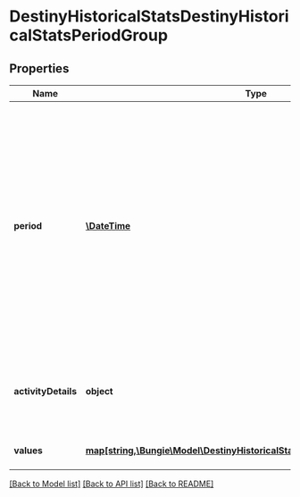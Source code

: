 # DestinyHistoricalStatsDestinyHistoricalStatsPeriodGroup

## Properties
Name | Type | Description | Notes
------------ | ------------- | ------------- | -------------
**period** | [**\DateTime**](\DateTime.md) | Period for the group. If the stat periodType is day, then this will have a specific day. If the type is monthly, then this value will be the first day of the applicable month. This value is not set when the periodType is &#39;all time&#39;. | [optional] 
**activityDetails** | **object** | If the period group is for a specific activity, this property will be set. | [optional] 
**values** | [**map[string,\Bungie\Model\DestinyHistoricalStatsDestinyHistoricalStatsValue]**](DestinyHistoricalStatsDestinyHistoricalStatsValue.md) | Collection of stats for the period. | [optional] 

[[Back to Model list]](../README.md#documentation-for-models) [[Back to API list]](../README.md#documentation-for-api-endpoints) [[Back to README]](../README.md)



